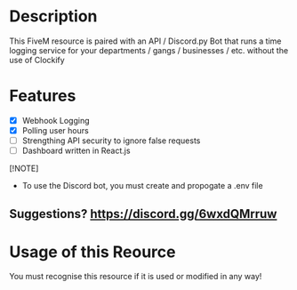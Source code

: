 # Description

This FiveM resource is paired with an API / Discord.py Bot that runs a time logging service for your departments / gangs / businesses / etc. without the use of Clockify

# Features
- [x] Webhook Logging
- [x] Polling user hours
- [ ] Strengthing API security to ignore false requests
- [ ] Dashboard written in React.js

[!NOTE] 

- To use the Discord bot, you must create and propogate a .env file

## Suggestions? https://discord.gg/6wxdQMrruw

# Usage of this Reource

You must recognise this resource if it is used or modified in any way!
